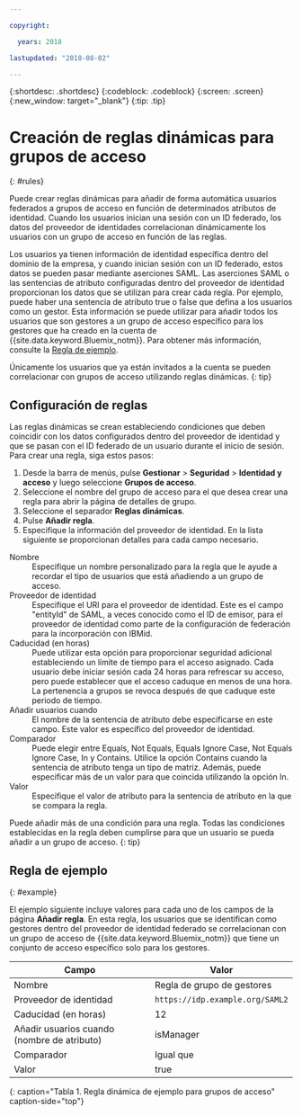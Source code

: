 ```yaml
---

copyright:

  years: 2018

lastupdated: "2018-08-02"

---
```


{:shortdesc: .shortdesc}
{:codeblock: .codeblock}
{:screen: .screen}
{:new_window: target="_blank"}
{:tip: .tip}

# Creación de reglas dinámicas para grupos de acceso
{: #rules}

Puede crear reglas dinámicas para añadir de forma automática usuarios federados a grupos de acceso en función de determinados atributos de identidad. Cuando los usuarios inician una sesión con un ID federado, los datos del proveedor de identidades correlacionan dinámicamente los usuarios con un grupo de acceso en función de las reglas.

Los usuarios ya tienen información de identidad específica dentro del dominio de la empresa, y cuando inician sesión con un ID federado, estos datos se pueden pasar mediante aserciones SAML. Las aserciones SAML o las sentencias de atributo configuradas dentro del proveedor de identidad proporcionan los datos que se utilizan para crear cada regla. Por ejemplo, puede haber una sentencia de atributo true o false que defina a los usuarios como un gestor. Esta información se puede utilizar para añadir todos los usuarios que son gestores a un grupo de acceso específico para los gestores que ha creado en la cuenta de {{site.data.keyword.Bluemix_notm}}. Para obtener más información, consulte la [Regla de ejemplo](accessgroup_rules.html#example).

Únicamente los usuarios que ya están invitados a la cuenta se pueden correlacionar con grupos de acceso utilizando reglas dinámicas.
{: tip}

## Configuración de reglas

Las reglas dinámicas se crean estableciendo condiciones que deben coincidir con los datos configurados dentro del proveedor de identidad y que se pasan con el ID federado de un usuario durante el inicio de sesión. Para crear una regla, siga estos pasos:

1. Desde la barra de menús, pulse **Gestionar** &gt; **Seguridad** &gt; **Identidad y acceso** y luego seleccione **Grupos de acceso**.
2. Seleccione el nombre del grupo de acceso para el que desea crear una regla para abrir la página de detalles de grupo.
3. Seleccione el separador **Reglas dinámicas**.
4. Pulse **Añadir regla**.
5. Especifique la información del proveedor de identidad. En la lista siguiente se proporcionan detalles para cada campo necesario.

<dl>
<dt>Nombre</dt>
<dd>Especifique un nombre personalizado para la regla que le ayude a recordar el tipo de usuarios que está añadiendo a un grupo de acceso.</dd>
<dt>Proveedor de identidad</dt>
<dd>Especifique el URI para el proveedor de identidad. Este es el campo "entityId" de SAML, a veces conocido como el ID de emisor, para el proveedor de identidad como parte de la configuración de federación para la incorporación con IBMid.</dd>
<dt>Caducidad (en horas)</dt>
<dd>Puede utilizar esta opción para proporcionar seguridad adicional estableciendo un límite de tiempo para el acceso asignado. Cada usuario debe iniciar sesión cada 24 horas para refrescar su acceso, pero puede establecer que el acceso caduque en menos de una hora. La pertenencia a grupos se revoca después de que caduque este periodo de tiempo.</dd>
<dt>Añadir usuarios cuando</dt>
<dd>El nombre de la sentencia de atributo debe especificarse en este campo. Este valor es específico del proveedor de identidad.</dd>
<dt>Comparador</dt>
<dd>Puede elegir entre Equals, Not Equals, Equals Ignore Case, Not Equals Ignore Case, In y Contains. Utilice la opción Contains cuando la sentencia de atributo tenga un tipo de matriz. Además, puede especificar más de un valor para que coincida utilizando la opción In.</dd>
<dt>Valor</dt>
<dd>Especifique el valor de atributo para la sentencia de atributo en la que se compara la regla.</dd>
</dl>

Puede añadir más de una condición para una regla. Todas las condiciones establecidas en la regla deben cumplirse para que un usuario se pueda añadir a un grupo de acceso.
{: tip}

## Regla de ejemplo
{: #example}

El ejemplo siguiente incluye valores para cada uno de los campos de la página **Añadir regla**. En esta regla, los usuarios que se identifican como gestores dentro del proveedor de identidad federado se correlacionan con un grupo de acceso de {{site.data.keyword.Bluemix_notm}} que tiene un conjunto de acceso específico solo para los gestores.

| Campo | Valor |
|----------|---------|
| Nombre | Regla de grupo de gestores |
| Proveedor de identidad | `https://idp.example.org/SAML2` |
| Caducidad (en horas) | 12 |
| Añadir usuarios cuando (nombre de atributo) | isManager |
| Comparador | Igual que  |
| Valor |  true |
{: caption="Tabla 1. Regla dinámica de ejemplo para grupos de acceso" caption-side="top"}
